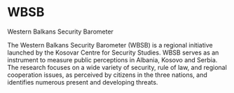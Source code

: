 # WBSB
Western Balkans Security Barometer

The Western Balkans Security Barometer (WBSB) is a regional initiative launched by the Kosovar Centre 
for Security Studies. WBSB serves as an instrument to measure public perceptions in Albania, Kosovo
and Serbia. The research focuses on a wide variety of security, rule of law, and regional cooperation
issues, as perceived by citizens in the three nations, and identifies numerous present and developing threats.
